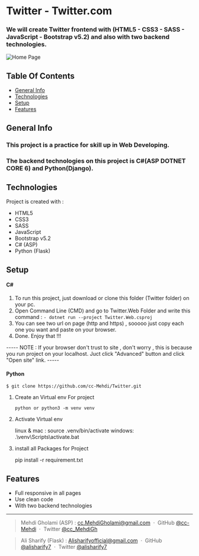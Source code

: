# Twitter - Twitter.com

### We will create Twitter frontend with (HTML5 - CSS3 - SASS - JavaScript - Bootstrap v5.2) and also with two backend technologies.
![Home Page](./Images/HomePage.jpg)

## Table Of Contents
* [General Info](#general-info)
* [Technologies](#technologies)
* [Setup](#setup)
* [Features](#features)

## General Info
### This project is a practice for skill up in Web Developing.
### The backend technologies on this project is C#(ASP DOTNET CORE 6) and Python(Django).

## Technologies
Project is created with :
* HTML5
* CSS3
* SASS
* JavaScript
* Bootstrap v5.2
* C# (ASP)
* Python (Flask)

## Setup
#### C#
1. To run this project, just download or clone this folder (Twitter folder) on your pc.
2. Open Command Line (CMD) and go to Twitter.Web Folder and write this command : 
  ``` - dotnet run --project Twitter.Web.csproj ```
3. You can see two url on page (http and https) , sooooo just copy each one you want and paste on your browser.
4. Done. Enjoy that !!!

----- NOTE : If your browser don't trust to site , don't worry , this is because you run project on your localhost. Juct click "Advanced" button and click "Open site" link.  -----

#### Python
```
$ git clone https://github.com/cc-Mehdi/Twitter.git

```
1. Create an Virtual env For project 

       python or python3 -m venv venv

2. Activate Virtual env

      linux & mac : source .venv/bin/activate
      windows: .\venv\Scripts\activate.bat

3. install all Packages for Project 

      pip install -r requirement.txt



## Features
* Full responsive in all pages
* Use clean code
* With two backend technologies

---
> Mehdi Gholami (ASP) : 
> [cc.MehdiGholami@gmail.com](cc.MehdiGholami@gmail.com) &nbsp;&middot;&nbsp;
> GitHub [@cc-Mehdi](https://github.com/cc-Mehdi) &nbsp;&middot;&nbsp;
> Twitter [@cc_MehdiGh](https://twitter.com/cc_mehdigh)

> Ali Sharify (Flask) : 
> [Alisharifyofficial@gmail.com](Alisharifyofficial@gmail.com) &nbsp;&middot;&nbsp;
> GitHub [@alisharify7](https://github.com/Github) &nbsp;&middot;&nbsp;
> Twitter [@alisharify7](https://twitter.com/Twitter)
